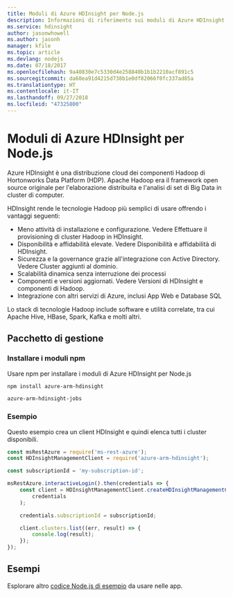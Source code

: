 ```yaml
---
title: Moduli di Azure HDInsight per Node.js
description: Informazioni di riferimento sui moduli di Azure HDInsight per Node.js
ms.service: hdinsight
author: jasonwhowell
ms.author: jasonh
manager: kfile
ms.topic: article
ms.devlang: nodejs
ms.date: 07/18/2017
ms.openlocfilehash: 9a40830e7c5330d4e258840b1b1b2210acf891c5
ms.sourcegitcommit: da60ea91d4215d738b1e0df82066f0fc337ad85a
ms.translationtype: HT
ms.contentlocale: it-IT
ms.lasthandoff: 09/27/2018
ms.locfileid: "47325800"
---
```

# <a name="azure-hdinsight-modules-for-nodejs"></a>Moduli di Azure HDInsight per Node.js

Azure HDInsight è una distribuzione cloud dei componenti Hadoop di Hortonworks Data Platform (HDP). Apache Hadoop era il framework open source originale per l'elaborazione distribuita e l'analisi di set di Big Data in cluster di computer.

HDInsight rende le tecnologie Hadoop più semplici di usare offrendo i vantaggi seguenti:
- Meno attività di installazione e configurazione. Vedere Effettuare il provisioning di cluster Hadoop in HDInsight.
- Disponibilità e affidabilità elevate. Vedere Disponibilità e affidabilità di HDInsight.
- Sicurezza e la governance grazie all'integrazione con Active Directory. Vedere Cluster aggiunti al dominio.
- Scalabilità dinamica senza interruzione dei processi
- Componenti e versioni aggiornati. Vedere Versioni di HDInsight e componenti di Hadoop.
- Integrazione con altri servizi di Azure, inclusi App Web e Database SQL

Lo stack di tecnologie Hadoop include software e utilità correlate, tra cui Apache Hive, HBase, Spark, Kafka e molti altri. 

## <a name="management-package"></a>Pacchetto di gestione

### <a name="install-the-npm-modules"></a>Installare i moduli npm

Usare npm per installare i moduli di Azure HDInsight per Node.js

```bash
npm install azure-arm-hdinsight
```

```bash
azure-arm-hdinsight-jobs
```

### <a name="example"></a>Esempio 

Questo esempio crea un client HDInsight e quindi elenca tutti i cluster disponibili. 

```javascript
const msRestAzure = require('ms-rest-azure');
const HDInsightManagementClient = require('azure-arm-hdinsight');

const subscriptionId = 'my-subscription-id';

msRestAzure.interactiveLogin().then(credentials => {
    const client = HDInsightManagementClient.createHDInsightManagementClient(
        credentials
    );

    credentials.subscriptionId = subscriptionId;

    client.clusters.list((err, result) => {
        console.log(result);
    });
});
```

## <a name="samples"></a>Esempi

Esplorare altro [codice Node.js di esempio](https://azure.microsoft.com/resources/samples/?platform=nodejs) da usare nelle app.
